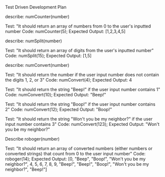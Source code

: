 Test Driven Development Plan

describe: numCounter(number)

Test: "It should return an array of numbers from 0 to the user's inputted number
Code: numCounter(5);
Expected Output: [1,2,3,4,5]


describe: numSplit(number)

Test: "It should return an array of digits from the user's inputted number"
Code: numSplit(15);
Expected Output: [1,5]

describe: numConvert(number)

Test: "It should return the number if the user input number does not contain the digits 1, 2, or 3"
Code: numConvert(4);
Expected Output: 4

Test: "It should return the string "Beep!" if the user input number contains 1"
Code: numConvert(10);
Expected Output: "Beep!"

Test: "It should return the string "Boop!" if the user input number contains 2"
Code: numConvert(12);
Expected Output: "Boop!"

Test: "It should return the string "Won't you be my neighbor?" if the user input number contains 3"
Code: numConvert(123);
Expected Output: "Won't you be my neighbor?"

Describe roboger(number)

Test: "It should return an array of converted numbers (either numbers or converted strings) that count from 0 to the user input number"
Code: roboger(14);
Expected Output: [0, "Beep", "Boop!", "Won't you be my neighbor?", 4, 5, 6, 7, 8, 9, "Beep!", "Beep!", "Boop!", "Won't you be my neighbor?", "Beep!"]